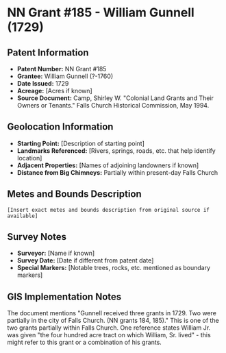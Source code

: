 # NN Grant #185 - William Gunnell (1729)

## Patent Information
- **Patent Number:** NN Grant #185
- **Grantee:** William Gunnell (?-1760)
- **Date Issued:** 1729
- **Acreage:** [Acres if known]
- **Source Document:** Camp, Shirley W. "Colonial Land Grants and Their Owners or Tenants." Falls Church Historical Commission, May 1994.

## Geolocation Information
- **Starting Point:** [Description of starting point]
- **Landmarks Referenced:** [Rivers, springs, roads, etc. that help identify location]
- **Adjacent Properties:** [Names of adjoining landowners if known]
- **Distance from Big Chimneys:** Partially within present-day Falls Church

## Metes and Bounds Description
```
[Insert exact metes and bounds description from original source if available]
```

## Survey Notes
- **Surveyor:** [Name if known]
- **Survey Date:** [Date if different from patent date]
- **Special Markers:** [Notable trees, rocks, etc. mentioned as boundary markers]

## GIS Implementation Notes
The document mentions "Gunnell received three grants in 1729. Two were partially in the city of Falls Church. (NN grants 184, 185)." This is one of the two grants partially within Falls Church. One reference states William Jr. was given "the four hundred acre tract on which William, Sr. lived" - this might refer to this grant or a combination of his grants. 